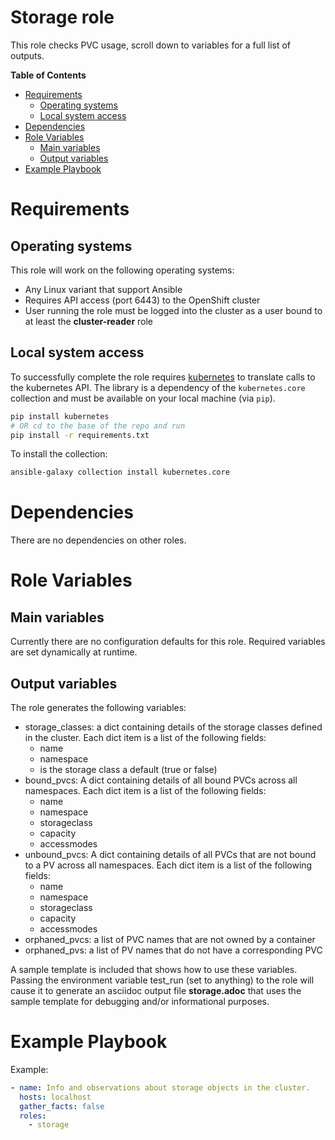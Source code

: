 # Storage role
This role checks PVC usage, scroll down to variables for a full list of outputs. 

**Table of Contents**
- [Requirements](#requirements)
  * [Operating systems](#operating-systems)
  * [Local system access](#local-system-access)
- [Dependencies](#dependencies)
- [Role Variables](#role-variables)
  * [Main variables](#main-variables)
  * [Output variables](#output-variables)
- [Example Playbook](#example-playbook)

# Requirements
## Operating systems
This role will work on the following operating systems:

 * Any Linux variant that support Ansible
 * Requires API access (port 6443) to the OpenShift cluster
 * User running the role must be logged into the cluster as a user bound to at least the **cluster-reader** role

## Local system access

To successfully complete the role requires [kubernetes](https://pypi.org/project/kubernetes/) to translate calls to the kubernetes API. The library is a dependency of the `kubernetes.core` collection and must be available on your local machine (via `pip`).

```sh
pip install kubernetes
# OR cd to the base of the repo and run
pip install -r requirements.txt
```

To install the collection:
```sh
ansible-galaxy collection install kubernetes.core
```

# Dependencies

There are no dependencies on other roles.

# Role Variables

## Main variables

Currently there are no configuration defaults for this role. Required variables are set dynamically at runtime.

## Output variables

The role generates the following variables:

- storage_classes: a dict containing details of the storage classes defined in the cluster.  Each dict item is a list of the following fields:
  - name
  - namespace
  - is the storage class a default (true or false)
- bound_pvcs: A dict containing details of all bound PVCs across all namespaces. Each dict item is a list of the following fields:
  - name
  - namespace
  - storageclass
  - capacity
  - accessmodes
- unbound_pvcs: A dict containing details of all PVCs that are not bound to a PV across all namespaces. Each dict item is a list of the following fields:
  - name
  - namespace
  - storageclass
  - capacity
  - accessmodes
- orphaned_pvcs: a list of PVC names that are not owned by a container
- orphaned_pvs: a list of PV names that do not have a corresponding PVC

A sample template is included that shows how to use these variables.  Passing the environment variable test_run (set to anything) to the role will cause it to generate an asciidoc output file __storage.adoc__ that uses the sample template for debugging and/or informational purposes.

# Example Playbook

Example:

```yaml
- name: Info and observations about storage objects in the cluster.
  hosts: localhost
  gather_facts: false
  roles:
    - storage
```
